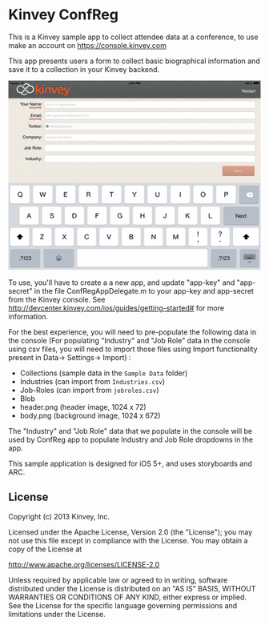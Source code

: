 # Kinvey ConfReg

This is a Kinvey sample app to collect attendee data at a conference, to use make an account on
https://console.kinvey.com

This app presents users a form to collect basic biographical information and save it to a collection in your Kinvey backend. 

![](https://github.com/KinveyApps/KinveyConfReg/raw/master/ConfReg_screenshot_thumb.png)

To use, you'll have to create a a new app, and update "app-key" and "app-secret" in the file ConfRegAppDelegate.m
to your app-key and app-secret from the Kinvey console.
See http://devcenter.kinvey.com/ios/guides/getting-started# for more information.

For the best experience, you will need to pre-populate the following data in the console (For populating "Industry" and "Job Role" data in the console using csv files, you will need to import those files using Import functionality present in Data-> Settings-> Import) :

* Collections (sample data in the `Sample Data` folder)
 * Industries (can import from `Industries.csv`)
 * Job-Roles (can import from `jobroles.csv`)
* Blob
 * header.png (header image, 1024 x 72)
 * body.png (background image, 1024 x 672)

The "Industry" and "Job Role" data that we populate in the console will be used by ConfReg app to populate Industry and Job Role dropdowns in the app.

This sample application is designed for iOS 5+, and uses storyboards and ARC. 

## License

Copyright (c) 2013 Kinvey, Inc.

Licensed under the Apache License, Version 2.0 (the "License");
you may not use this file except in compliance with the License.
You may obtain a copy of the License at

http://www.apache.org/licenses/LICENSE-2.0

Unless required by applicable law or agreed to in writing, software
distributed under the License is distributed on an "AS IS" BASIS,
WITHOUT WARRANTIES OR CONDITIONS OF ANY KIND, either express or implied.
See the License for the specific language governing permissions and
limitations under the License.

